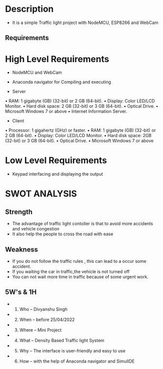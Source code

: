 
# Description
* It is a simple Traffic light project with NodeMCU, ESP8266 and WebCam
## Requirements

# High Level Requirements
* NodeMCU and WebCam
* Anaconda navigator for Compiling and executing

* Server

• RAM: 1 gigabyte (GB) (32-bit) or 2 GB (64-bit).
• Display: Color LED/LCD Monitor.
• Hard disk space: 2 GB (32-bit) or 3 GB (64-bit).
• Optical Drive.
• Microsoft Windows 7 or above
• Internet Information Server.

* Client

• Processor: 1 gigahertz (GHz) or faster.
• RAM: 1 gigabyte (GB) (32-bit) or 2 GB (64-bit).
• Display: Color LED/LCD Monitor.
• Hard disk space: 2GB (32-bit) or 3 GB (64-bit).
• Optical Drive.
• Microsoft Windows 7 or above

# Low Level Requirements
* Keypad interfacing and displaying the output
 

# SWOT ANALYSIS
## Strength
* The advantage of traffic light contoller is that to avoid more accidents and vehicle congestion
* It also help the people to cross the road with ease
## Weakness
* If you do not follow the traffic rules , this can lead to a occur some accident.
* If you waiting the car in traffic,the vehicle is not turned off
* You can not wait more time in traffic because of some urgent work.


## 5W's & 1H
* 1)	Who –  Divyanshu Singh
* 2)	When – before 25/04/2022
* 3)	Where – Mini Project
* 4)	What – Density Based Traffic light System
* 5)	Why – The interface is user-friendly and easy to use
* 6)	How – with the help of Anaconda navigator and SimulIDE

